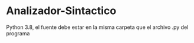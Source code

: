 # Analizador-Sintactico
Python 3.8, el fuente debe estar en la misma carpeta que el archivo .py del programa
